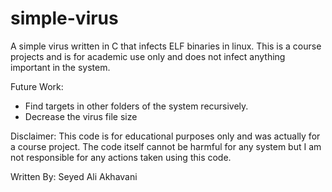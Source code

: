 # simple-virus

A simple virus written in C that infects ELF binaries in linux. This is a course projects and is for academic use only and does not infect anything important in the system.

Future Work:
- Find targets in other folders of the system recursively.
- Decrease the virus file size

Disclaimer: This code is for educational purposes only and was actually for a course project. The code itself cannot be harmful for any system but I am not responsible for any actions taken using this code.

Written By: Seyed Ali Akhavani
